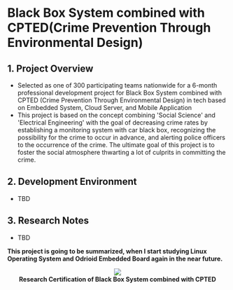 # Black Box System combined with CPTED(Crime Prevention Through Environmental Design)

## 1. Project Overview
- Selected as one of 300 participating teams nationwide for a 6-month professional development project for Black Box System combined with CPTED (Crime Prevention Through Environmental Design) in tech based on Embedded System, Cloud Server, and Mobile Application
- This project is based on the concept combining 'Social Science' and 'Electrical Engineering' with the goal of decreasing crime rates by establishing a monitoring system with car black box, recognizing the possibility for the crime to occur in advance, and alerting police officers to the occurrence of the crime. The ultimate goal of this project is to foster the social atmosphere thwarting a lot of culprits in committing the crime.

## 2. Development Environment
- TBD

## 3. Research Notes
- TBD


**This project is going to be summarized, when I start studying Linux Operating System and Odrioid Embedded Board again in the near future.**

<p align="center">
<img src="./Img/Certification.jpg.jpg"><br>
<strong>Research Certification of Black Box System combined with CPTED</strong>
<p>
